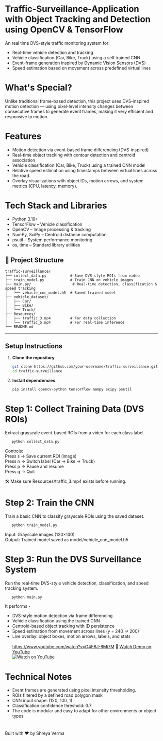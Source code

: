 # Traffic-Surveillance-Application with Object Tracking and Detection using OpenCV & TensorFlow

An real time DVS-style traffic monitoring system for:
- Real-time vehicle detection and tracking
- Vehicle classification (Car, Bike, Truck) using a self trained CNN
- Event-frame generation inspired by Dynamic Vision Sensors (DVS)
- Speed estimation based on movement across predefined virtual lines

# What's Special?
Unlike traditional frame-based detection, this project uses DVS-inspired motion detection — using pixel-level intensity changes between consecutive frames to generate event frames, making it very efficient and responsive to motion.

# Features
- Motion detection via event-based frame differencing (DVS-inspired)
- Real-time object tracking with contour detection and centroid association
- Vehicle classification (Car, Bike, Truck) using a trained CNN model
- Relative speed estimation using timestamps between virtual lines across the road.
- Overlay visualizations with object IDs, motion arrows, and system metrics (CPU, latency, memory).

# Tech Stack and Libraries
- Python 3.10+
- TensorFlow – Vehicle classification
- OpenCV – Image processing & tracking
- NumPy, SciPy – Centroid distance computation
- psutil – System performance monitoring
- os, time – Standard library utilities

## 📁 Project Structure

```
traffic-surveillance/
├── collect_data.py           # Save DVS-style ROIs from video
├── train_model.py            # Train CNN on vehicle images
├── main.py/                   # Real-time detection, classification & speed tracking
│   └── vehicle_cnn_model.h5  # Saved trained model
├── vehicle_dataset/
│   ├── Car/
│   ├── Bike/
│   └── Truck/
├── Resources/
│   ├── traffic_3.mp4         # For data collection
│   └── traffic_5.mp4         # For real-time inference
└── README.md  
```

---

##  Setup Instructions

1. **Clone the repository**  
   ```bash
   git clone https://github.com/your-username/traffic-surveillance.git
   cd traffic-surveillance
   ```

2. **Install dependencies**  
   ```bash
   pip install opencv-python tensorflow numpy scipy psutil
   ```

# Step 1: Collect Training Data (DVS ROIs) 
Extract grayscale event-based ROIs from a video for each class label.
```bash
   python collect_data.py
   ```
Controls:<br>
Press s → Save current ROI (image)<br>
Press n → Switch label (Car → Bike → Truck)<br>
Press p → Pause and resume<br>
Press q → Quit<br>

🛠 Make sure Resources/traffic_3.mp4 exists before running.

# Step 2: Train the CNN
Train a basic CNN to classify grayscale ROIs using the saved dataset.
```bash
   python train_model.py
   ```
Input: Grayscale images (120×100)<br>
Output: Trained model saved as model/vehicle_cnn_model.h5

# Step 3: Run the DVS Surveillance System
Run the real-time DVS-style vehicle detection, classification, and speed tracking system.
```bash
   python main.py
   ```
It performs -
- DVS-style motion detection via frame differencing
- Vehicle classification using the trained CNN
- Centroid-based object tracking with ID persistence
- Speed estimation from movement across lines (y = 240 → 200)
- Live overlay: object boxes, motion arrows, labels, and stats<br><br>
https://www.youtube.com/watch?v=G4F6J-8Mi7M
🎥 [Watch Demo on YouTube](https://www.youtube.com/watch?v=G4F6J-8Mi7M)<br>
  [![Watch on YouTube](https://img.youtube.com/vi/G4F6J-8Mi7M/0.jpg)](https://www.youtube.com/watch?v=G4F6J-8Mi7M)

# Technical Notes
- Event frames are generated using pixel intensity thresholding.
- ROIs filtered by a defined road polygon mask
- CNN input shape: (120, 100, 1)
- Classification confidence threshold: 0.7
- The code is modular and easy to adapt for other environments or object types

#
Built with ❤️ by Shreya Verma
